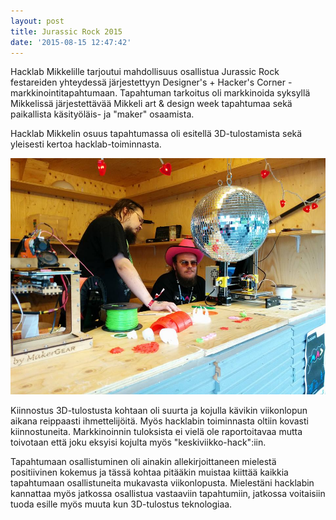 ```yaml
---
layout: post
title: Jurassic Rock 2015
date: '2015-08-15 12:47:42'
---
```


Hacklab Mikkelille tarjoutui mahdollisuus osallistua Jurassic Rock festareiden yhteydessä järjestettyyn Designer's + Hacker's Corner - markkinointitapahtumaan. Tapahtuman tarkoitus oli markkinoida syksyllä Mikkelissä järjestettävää Mikkeli art & design week tapahtumaa sekä paikallista käsityöläis- ja "maker" osaamista.

Hacklab Mikkelin osuus tapahtumassa oli esitellä 3D-tulostamista sekä yleisesti kertoa hacklab-toiminnasta.

![](/public/images/jura-1.jpg)

Kiinnostus 3D-tulostusta kohtaan oli suurta ja kojulla kävikin viikonlopun aikana reippaasti ihmettelijöitä. Myös hacklabin toiminnasta oltiin kovasti kiinnostuneita. Markkinoinnin tuloksista ei vielä ole raportoitavaa mutta toivotaan että joku eksyisi kojulta myös "keskiviikko-hack":iin.

Tapahtumaan osallistuminen oli ainakin allekirjoittaneen mielestä positiivinen kokemus ja tässä kohtaa pitääkin muistaa kiittää kaikkia tapahtumaan osallistuneita mukavasta viikonlopusta. Mielestäni hacklabin kannattaa myös jatkossa osallistua vastaaviin tapahtumiin, jatkossa voitaisiin tuoda esille myös muuta kun 3D-tulostus teknologiaa.